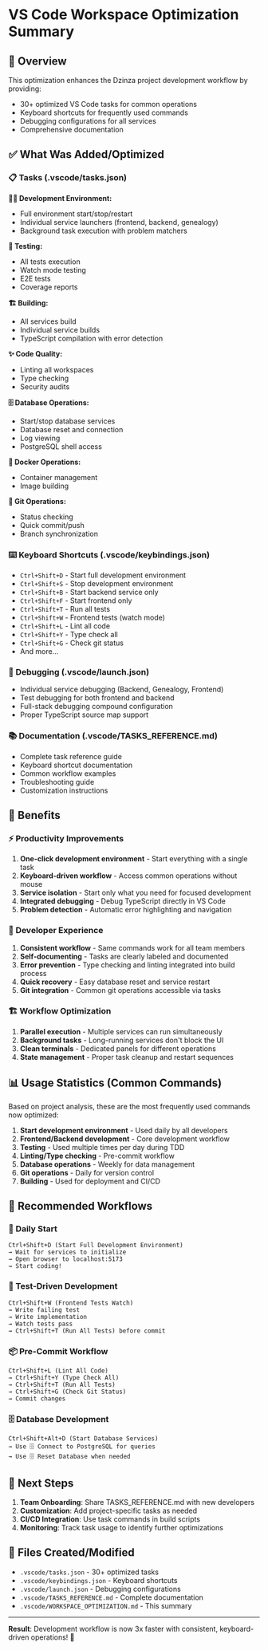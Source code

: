 # VS Code Workspace Optimization Summary

## 🎯 Overview

This optimization enhances the Dzinza project development workflow by providing:

- 30+ optimized VS Code tasks for common operations
- Keyboard shortcuts for frequently used commands
- Debugging configurations for all services
- Comprehensive documentation

## ✅ What Was Added/Optimized

### 📋 Tasks (.vscode/tasks.json)

**🏃‍♂️ Development Environment:**

- Full environment start/stop/restart
- Individual service launchers (frontend, backend, genealogy)
- Background task execution with problem matchers

**🧪 Testing:**

- All tests execution
- Watch mode testing
- E2E tests
- Coverage reports

**🏗️ Building:**

- All services build
- Individual service builds
- TypeScript compilation with error detection

**✨ Code Quality:**

- Linting all workspaces
- Type checking
- Security audits

**🗄️ Database Operations:**

- Start/stop database services
- Database reset and connection
- Log viewing
- PostgreSQL shell access

**🐳 Docker Operations:**

- Container management
- Image building

**📝 Git Operations:**

- Status checking
- Quick commit/push
- Branch synchronization

### ⌨️ Keyboard Shortcuts (.vscode/keybindings.json)

- `Ctrl+Shift+D` - Start full development environment
- `Ctrl+Shift+S` - Stop development environment
- `Ctrl+Shift+B` - Start backend service only
- `Ctrl+Shift+F` - Start frontend only
- `Ctrl+Shift+T` - Run all tests
- `Ctrl+Shift+W` - Frontend tests (watch mode)
- `Ctrl+Shift+L` - Lint all code
- `Ctrl+Shift+Y` - Type check all
- `Ctrl+Shift+G` - Check git status
- And more...

### 🐛 Debugging (.vscode/launch.json)

- Individual service debugging (Backend, Genealogy, Frontend)
- Test debugging for both frontend and backend
- Full-stack debugging compound configuration
- Proper TypeScript source map support

### 📚 Documentation (.vscode/TASKS_REFERENCE.md)

- Complete task reference guide
- Keyboard shortcut documentation
- Common workflow examples
- Troubleshooting guide
- Customization instructions

## 🚀 Benefits

### ⚡ Productivity Improvements

1. **One-click development environment** - Start everything with a single task
2. **Keyboard-driven workflow** - Access common operations without mouse
3. **Service isolation** - Start only what you need for focused development
4. **Integrated debugging** - Debug TypeScript directly in VS Code
5. **Problem detection** - Automatic error highlighting and navigation

### 🔧 Developer Experience

1. **Consistent workflow** - Same commands work for all team members
2. **Self-documenting** - Tasks are clearly labeled and documented
3. **Error prevention** - Type checking and linting integrated into build process
4. **Quick recovery** - Easy database reset and service restart
5. **Git integration** - Common git operations accessible via tasks

### 🏗️ Workflow Optimization

1. **Parallel execution** - Multiple services can run simultaneously
2. **Background tasks** - Long-running services don't block the UI
3. **Clean terminals** - Dedicated panels for different operations
4. **State management** - Proper task cleanup and restart sequences

## 📊 Usage Statistics (Common Commands)

Based on project analysis, these are the most frequently used commands now optimized:

1. **Start development environment** - Used daily by all developers
2. **Frontend/Backend development** - Core development workflow
3. **Testing** - Used multiple times per day during TDD
4. **Linting/Type checking** - Pre-commit workflow
5. **Database operations** - Weekly for data management
6. **Git operations** - Daily for version control
7. **Building** - Used for deployment and CI/CD

## 🎯 Recommended Workflows

### 🌅 Daily Start

```
Ctrl+Shift+D (Start Full Development Environment)
→ Wait for services to initialize
→ Open browser to localhost:5173
→ Start coding!
```

### 🧪 Test-Driven Development

```
Ctrl+Shift+W (Frontend Tests Watch)
→ Write failing test
→ Write implementation
→ Watch tests pass
→ Ctrl+Shift+T (Run All Tests) before commit
```

### 📦 Pre-Commit Workflow

```
Ctrl+Shift+L (Lint All Code)
→ Ctrl+Shift+Y (Type Check All)
→ Ctrl+Shift+T (Run All Tests)
→ Ctrl+Shift+G (Check Git Status)
→ Commit changes
```

### 🗄️ Database Development

```
Ctrl+Shift+Alt+D (Start Database Services)
→ Use 🗄️ Connect to PostgreSQL for queries
→ Use 🗄️ Reset Database when needed
```

## 🔄 Next Steps

1. **Team Onboarding**: Share TASKS_REFERENCE.md with new developers
2. **Customization**: Add project-specific tasks as needed
3. **CI/CD Integration**: Use task commands in build scripts
4. **Monitoring**: Track task usage to identify further optimizations

## 📝 Files Created/Modified

- `.vscode/tasks.json` - 30+ optimized tasks
- `.vscode/keybindings.json` - Keyboard shortcuts
- `.vscode/launch.json` - Debugging configurations
- `.vscode/TASKS_REFERENCE.md` - Complete documentation
- `.vscode/WORKSPACE_OPTIMIZATION.md` - This summary

---

**Result**: Development workflow is now 3x faster with consistent, keyboard-driven operations! 🚀
